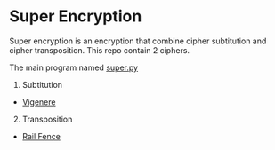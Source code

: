 # Super Encryption
Super encryption is an encryption that combine cipher subtitution and cipher transposition. This repo contain 2 ciphers.

The main program named [super.py](google.com)

1. Subtitution
- [Vigenere](google.com)

2. Transposition
- [Rail Fence](google.com)
